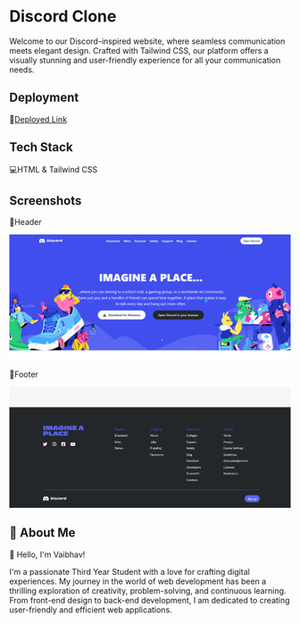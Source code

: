 
# Discord Clone 

Welcome to our Discord-inspired website, where seamless communication meets elegant design. Crafted with Tailwind CSS, our platform offers a visually stunning and user-friendly experience for all your communication needs.


## Deployment

🚀[Deployed Link](https://discord-clone11.netlify.app/)



## Tech Stack

💻HTML & Tailwind CSS




## Screenshots


🔸Header

![App Scrrenshot](https://github.com/vaibhavdudhal/Discord-Clone/blob/main/images/Screenshot%202023-10-03%20183009.png?raw=true)

🔸Footer

![App Scrrenshot](https://github.com/vaibhavdudhal/Discord-Clone/blob/main/images/Screenshot%202023-10-03%20183133.png?raw=true)



## 🚀 About Me

👋 Hello, I'm Vaibhav!

I'm a passionate Third Year Student with a love for crafting digital experiences. My journey in the world of web development has been a thrilling exploration of creativity, problem-solving, and continuous learning. From front-end design to back-end development, I am dedicated to creating user-friendly and efficient web applications.


